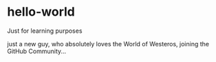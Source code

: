 # hello-world
Just for learning purposes

just a new guy, who absolutely loves the World of Westeros, joining the GitHub Community...

